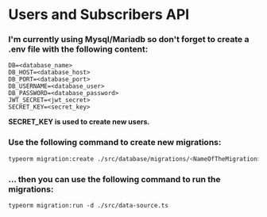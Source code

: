 # Users and Subscribers API
### I'm currently using Mysql/Mariadb so don't forget to create a .env file with the following content:
```
DB=<database_name>
DB_HOST=<database_host>
DB_PORT=<database_port>
DB_USERNAME=<database_user>
DB_PASSWORD=<database_password>
JWT_SECRET=<jwt_secret>
SECRET_KEY=<secret_key>
```
**SECRET_KEY is used to create new users.**

### Use the following command to create new migrations:
``` sh
typeorm migration:create ./src/database/migrations/<NameOfTheMigration>
```
### ... then you can use the following command to run the migrations:
```
typeorm migration:run -d ./src/data-source.ts
```
